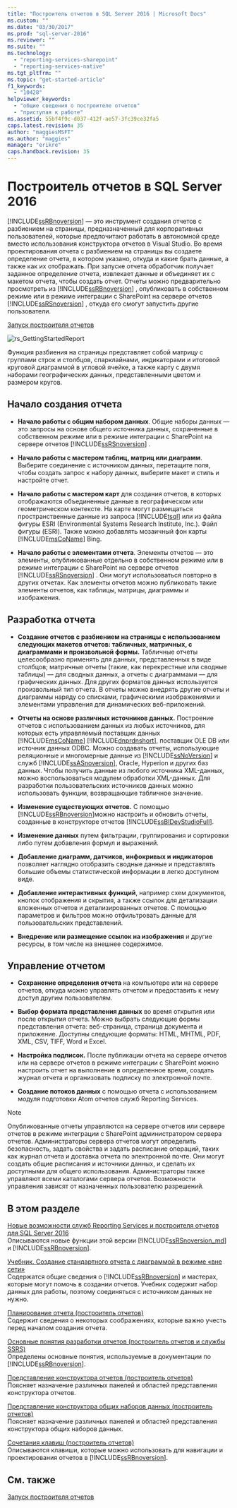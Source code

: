 ```yaml
---
title: "Построитель отчетов в SQL Server 2016 | Microsoft Docs"
ms.custom: ""
ms.date: "03/30/2017"
ms.prod: "sql-server-2016"
ms.reviewer: ""
ms.suite: ""
ms.technology: 
  - "reporting-services-sharepoint"
  - "reporting-services-native"
ms.tgt_pltfrm: ""
ms.topic: "get-started-article"
f1_keywords: 
  - "10428"
helpviewer_keywords: 
  - "общие сведения о построителе отчетов"
  - "приступая к работе"
ms.assetid: 55bf4f9c-d037-412f-ae57-3fc39ce32fa5
caps.latest.revision: 35
author: "maggiesMSFT"
ms.author: "maggies"
manager: "erikre"
caps.handback.revision: 35
---
```

# Построитель отчетов в SQL Server 2016
  [!INCLUDE[ssRBnoversion](../../includes/ssrbnoversion-md.md)] — это инструмент создания отчетов с разбиением на страницы, предназначенный для корпоративных пользователей, которые предпочитают работать в автономной среде вместо использования конструктора отчетов в Visual Studio.  Во время проектирования отчета с разбиением на страницы вы создаете определение отчета, в котором указано, откуда и какие брать данные, а также как их отображать. При запуске отчета обработчик получает заданное определение отчета, извлекает данные и объединяет их с макетом отчета, чтобы создать отчет. Отчеты можно предварительно просмотреть из [!INCLUDE[ssRBnoversion](../../includes/ssrbnoversion-md.md)] , опубликовать в собственном режиме или в режиме интеграции с SharePoint на сервере отчетов [!INCLUDE[ssRSnoversion](../../includes/ssrsnoversion-md.md)] , откуда его смогут запустить другие пользователи.  
  
 [Запуск построителя отчетов](../../reporting-services/report-builder/start-report-builder.md)  
  
 ![rs_GettingStartedReport](../../reporting-services/report-builder/media/rs-gettingstartedreport.gif "rs_GettingStartedReport")  
  
 Функция разбиения на страницы представляет собой матрицу с группами строк и столбцов, спарклайнами, индикаторами и итоговой круговой диаграммой в угловой ячейке, а также карту с двумя наборами географических данных, представленными цветом и размером кругов.  
  
##  <a name="JumpStartReptCreation"></a> Начало создания отчета  
  
-   **Начало работы с общим набором данных**. Общие наборы данных — это запросы на основе общего источника данных, сохраненные в собственном режиме или в режиме интеграции с SharePoint на сервере отчетов [!INCLUDE[ssRSnoversion](../../includes/ssrsnoversion-md.md)] .  
  
-   **Начало работы с мастером таблиц, матриц или диаграмм**. Выберите соединение с источником данных, перетащите поля, чтобы создать запрос к набору данных, выберите макет и стиль и настройте отчет.  
  
-   **Начало работы с мастером карт** для создания отчетов, в которых отображаются объединенные данные в географическом или геометрическом контексте. На карте могут размещаться пространственные данные из запроса [!INCLUDE[tsql](../../includes/tsql-md.md)] или из файла фигуры ESRI (Environmental Systems Research Institute, Inc.). Файл фигуры (ESRI). Также можно добавлять мозаичный фон карты [!INCLUDE[msCoName](../../includes/msconame-md.md)] Bing.  
  
-   **Начало работы с элементами отчета**. Элементы отчетов — это элементы, опубликованные отдельно в собственном режиме или в режиме интеграции с SharePoint на сервере отчетов [!INCLUDE[ssRSnoversion](../../includes/ssrsnoversion-md.md)] . Они могут использоваться повторно в других отчетах. Как элементы отчетов можно публиковать такие элементы отчетов, как таблицы, матрицы, диаграммы и изображения.  
  
##  <a name="DesignRept"></a> Разработка отчета  
  
-   **Создание отчетов с разбиением на страницы с использованием следующих макетов отчетов: табличных, матричных, с диаграммами и произвольной формы.** Табличные отчеты целесообразно применять для данных, представленных в виде столбцов; матричные отчеты (такие, как перекрестные или сводные таблицы) — для сводных данных, а отчеты с диаграммами — для графических данных. Для других форматов данных используется произвольный тип отчета. В отчеты можно внедрять другие отчеты и диаграммы наряду со списками, графическими изображениями и элементами управления для динамических веб-приложений.  
  
-   **Отчеты на основе различных источников данных.** Построение отчетов с использованием данных из любых источников, для которых есть управляемый поставщик данных [!INCLUDE[msCoName](../../includes/msconame-md.md)] [!INCLUDE[dnprdnshort](../../includes/dnprdnshort-md.md)], поставщик OLE DB или источник данных ODBC. Можно создавать отчеты, использующие реляционные и многомерные данные из [!INCLUDE[ssNoVersion](../../includes/ssnoversion-md.md)] и служб [!INCLUDE[ssASnoversion](../../includes/ssasnoversion-md.md)], Oracle, Hyperion и других баз данных. Чтобы получить данные из любого источника XML-данных, можно воспользоваться модулем обработки XML-данных. Для разработки пользовательских источников данных можно использовать функции, возвращающие табличное значение.  
  
-   **Изменение существующих отчетов.** С помощью [!INCLUDE[ssRBnoversion](../../includes/ssrbnoversion-md.md)]можно настроить и обновить отчеты, созданные в конструкторе отчетов [!INCLUDE[ssBIDevStudioFull](../../includes/ssbidevstudiofull-md.md)].  
  
-   **Изменение данных** путем фильтрации, группирования и сортировки либо путем добавления формул и выражений.  
  
-   **Добавление диаграмм, датчиков, инфокривых и индикаторов** позволяет наглядно отобразить сводные данные и представлять большие объемы статистической информации в легко доступном виде.  
  
-   **Добавление интерактивных функций**, например схем документов, кнопок отображения и скрытия, а также ссылок для детализации вложенных отчетов и детализированных отчетов. С помощью параметров и фильтров можно отфильтровать данные для пользовательских представлений.  
  
-   **Внедрение или размещение ссылок на изображения** и другие ресурсы, в том числе на внешнее содержимое.  
  
##  <a name="ManageRpt"></a> Управление отчетом  
  
-   **Сохранение определения отчета** на компьютере или на сервере отчетов, откуда можно управлять отчетом и предоставить к нему доступ другим пользователям.  
  
-   **Выбор формата представления данных** во время открытия или после открытия отчета. Можно выбрать следующие формы представления отчета: веб-страница, страница документа и приложение. Доступны следующие форматы: HTML, MHTML, PDF, XML, CSV, TIFF, Word и Excel.  
  
-   **Настройка подписок.** После публикации отчета на сервере отчетов или на сервере отчетов в режиме интеграции с SharePoint можно настроить отчет на выполнение в определенное время, создать журнал отчета и организовать подписку по электронной почте.  
  
-   **Создание потоков данных** с помощью отчета с использованием модуля подготовки Atom отчетов служб Reporting Services.  
  
> [!NOTE]  
>  Опубликованные отчеты управляются на сервере отчетов или сервере отчетов в режиме интеграции с SharePoint администратором сервера отчетов. Администраторы сервера отчетов могут определить безопасность, задать свойства и задать расписание операций, таких как журнал отчета и доставка отчета по электронной почте. Они могут создать общие расписания и источники данных, и сделать их доступными для общего использования. Администраторы также управляют всеми каталогами сервера отчетов. Возможности управления зависят от назначенных пользователю разрешений.  
  
##  <a name="InThisSection"></a> В этом разделе  
 [Новые возможности служб Reporting Services и построителя отчетов для SQL Server 2016](What's%20New%20in%20Reporting%20Services%20\(SSRS\).md)  
  Описываются новые функции этой версии [!INCLUDE[ssRSnoversion_md](../../includes/ssrsnoversion-md.md)] и [!INCLUDE[ssRBnoversion](../../includes/ssrbnoversion-md.md)].  
  
 [Учебник. Создание стандартного отчета с диаграммой в режиме «вне сети»](../../reporting-services/report-builder/tutorial-create-a-quick-chart-report-offline-report-builder.md)  
 Содержатся общие сведения о [!INCLUDE[ssRBnoversion](../../includes/ssrbnoversion-md.md)] и мастерах, которые могут помочь в создании отчетов. Учебник содержит набор данных для работы, поэтому соединяться с источником данных не нужно.  
  
 [Планирование отчета (построитель отчетов)](../../reporting-services/report-design/planning-a-report-report-builder.md)  
 Содержит сведения о некоторых соображениях, которые важно учесть перед началом создания отчета.  
  
 [Основные понятия разработки отчетов (построитель отчетов и службы SSRS)](../../reporting-services/report-design/report-authoring-concepts-report-builder-and-ssrs.md)  
 Определены основные понятия, используемые в документации по [!INCLUDE[ssRBnoversion](../../includes/ssrbnoversion-md.md)].  
  
 [Представление конструктора отчетов (построитель отчетов)](../../reporting-services/report-builder/report-design-view-report-builder.md)  
 Поясняет назначение различных панелей и областей представления конструктора отчетов.  
  
 [Представление конструктора общих наборов данных (построитель отчетов)](../../reporting-services/report-builder/shared-dataset-design-view-report-builder.md)  
 Поясняет назначение различных панелей и областей представления конструктора общих наборов данных.  
  
 [Сочетания клавиш (построитель отчетов)](../../reporting-services/report-builder/keyboard-shortcuts-report-builder.md)  
 Описываются клавиши, которые можно использовать для навигации и проектирования отчетов в [!INCLUDE[ssRBnoversion](../../includes/ssrbnoversion-md.md)].  
  
## См. также  
 [Запуск построителя отчетов](../../reporting-services/report-builder/start-report-builder.md)  
  
  